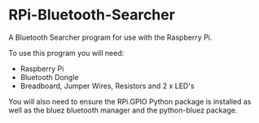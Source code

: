 RPi-Bluetooth-Searcher
======================

A Bluetooth Searcher program for use with the Raspberry Pi.

To use this program you will need:

- Raspberry Pi
- Bluetooth Dongle
- Breadboard, Jumper Wires, Resistors and 2 x LED's

You will also need to ensure the RPi.GPIO Python package is installed as well as the bluez bluetooth manager and the python-bluez package.

